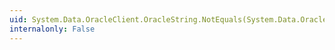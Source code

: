 ```yaml
---
uid: System.Data.OracleClient.OracleString.NotEquals(System.Data.OracleClient.OracleString,System.Data.OracleClient.OracleString)
internalonly: False
---
```

